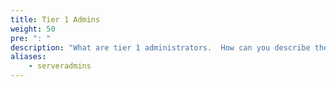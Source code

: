 ```yaml
---
title: Tier 1 Admins
weight: 50
pre: ": "
description: "What are tier 1 administrators.  How can you describe them easily?"
aliases:
    - serveradmins
---
```



